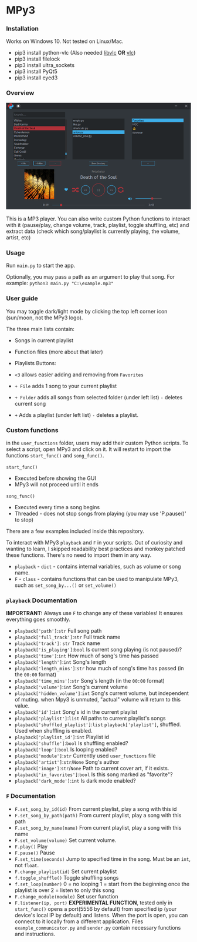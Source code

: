 # MPy3
### Installation

Works on Windows 10. Not tested on Linux/Mac.

* pip3 install python-vlc (Also needed [libvlc](https://www.videolan.org/vlc/libvlc.html) __OR__ [vlc](https://www.videolan.org/vlc/index.pl.html))
* pip3 install filelock
* pip3 install ultra_sockets
* pip3 install PyQt5
* pip3 install eyed3

### Overview
![](Media/overwiew.png)  

This is a MP3 player.
You can also write custom Python functions to interact with it (pause/play, change volume, track, playlist, toggle shuffling, etc) and extract data (check which song/playlist is currently playing, the volume, artist, etc)

### Usage

Run `main.py` to start the app.

Optionally, you may pass a path as an argument to play that song.
For example:
`python3 main.py "C:\example.mp3"
`
### User guide
You may toggle dark/light mode by clicking the top left corner icon (sun/moon, not the MPy3 logo).

The three main lists contain:
* Songs in current playlist
* Function files (more about that later)
* Playlists
Buttons:
* `<3` allows easier adding and removing from `Favorites`
* `+ File` adds 1 song to your current playlist
* `+ Folder` adds all songs from selected folder
(under left list) `-` deletes current song

* `+` Adds a playlist
(under left list) `-` deletes a playlist.

### Custom functions
in the `user_functions` folder, users may add their custom Python scripts.
To select a script, open MPy3 and click on it. It will restart to import the functions `start_func()` and `song_func()`.

`start_func()`
* Executed before showing the GUI
* MPy3 will not proceed until it ends

`song_func()`
* Executed every time a song begins
* Threaded - does not stop songs from playing (you may use 'P.pause()' to stop)

There are a few examples included inside this repository.


To interact with MPy3 `playback` and `F` in your scripts.
Out of curiosity and wanting to learn, I skipped readability best practices and monkey patched these functions. There's no need to import them in any way.

* `playback` - `dict` - contains internal variables, such as volume or song name.
* `F` - `class` - contains functions that can be used to manipulate MPy3, such as `set_song_by...()` or `set_volume()`

### `playback` Documentation


__IMPORTRANT:__ Always use `F` to change any of these variables! It ensures everything goes smoothly.

* `playback['path']`:`str`
Full song path
* `playback['full_track']`:`str`
Full track name
* `playback['track']`: `str`
Track name
* `playback['is_playing']`:`bool`
Is current song playing (is not paused)?
* `playback['time']`:`int`
How much of song's time has passed
* `playback['length']`:`int`
Song's length
* `playback['length_mins']`:`str`
how much of song's time has passed (in the `00:00` format)
* `playback['time_mins']`:`str`
Song's length (in the `00:00` format)
* `playback['volume']`:`int`
Song's current volume
* `playback['hidden_volume']`:`int`
Song's current volume, but independent of muting.
when Mpy3 is unmuted, "actual" volume will return to this value.
* `playback['id']`:`int`
Song's id in the current playlist
* `playback['playlist']`:`list`
All paths to current playlist's songs
* `playback['shuffled_playlist']`:`list`
`playback['playlist']`, shuffled. Used when shuffling is enabled.
* `playback['playlist_id']`:`int`
Playlist id
* `playback['shuffle']`:`bool`
Is shuffling enabled?
* `playback['loop']`:`bool`
Is looping enabled?
* `playback['module']`:`str`
Currently used `user_functions` file
* `playback['artist']`:`str`/`None`
Song's author
* `playback['image']`:`str`/`None`
Path to current cover art, if it exists.
* `playback['in_favorites']`:`bool`
Is this song marked as "favorite"?
* `playback['dark_mode']`:`int`
Is dark mode enabled?

### `F` Documentation

* `F.set_song_by_id(id)`
From current playlist, play a song with this id
* `F.set_song_by_path(path)`
From current playlist, play a song with this path
* `F.set_song_by_name(name)`
From current playlist, play a song with this name
* `F.set_volume(volume)`
Set current volume.
* `F.play()`
Play
* `F.pause()`
Pause
* `F.set_time(seconds)`
Jump to specified time in the song.
Must be an `int`, not `float`.
* `F.change_playlist(id)`
Set current playlist
* `f.toggle_shuffle()`
Toggle shuffling songs
* `f.set_loop(number)`
0 = no looping
1 = start from the beginning once the playlist is over
2 = listen to only this song
* `F.change_module(module)`
Set user function
* `F.listener(ip, port)`
__EXPERIMENTAL FUNCTION__, tested only in `start_func()`
opens a port(5556 by default) from specified ip (your device's local IP by default) and listens.
When the port is open, you can connect to it locally from a different application.
Files `example_communicator.py` and `sender.py` contain necessary functions and instructions.
